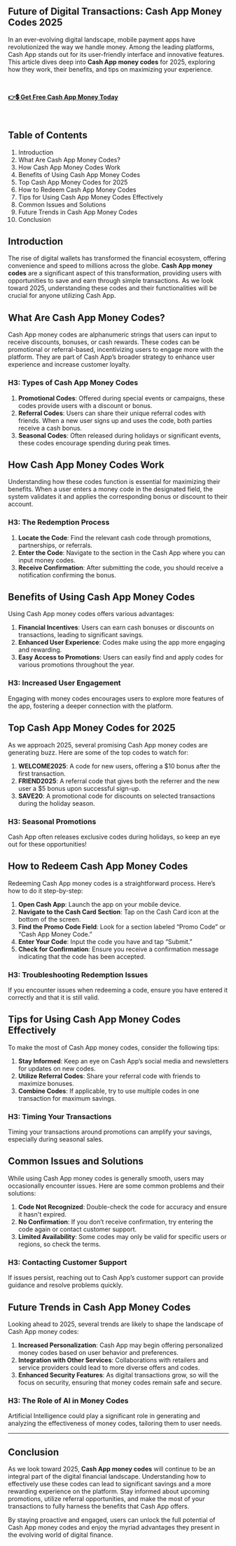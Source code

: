 ## Future of Digital Transactions: Cash App Money Codes 2025
In an ever-evolving digital landscape, mobile payment apps have revolutionized the way we handle money. Among the leading platforms, Cash App stands out for its user-friendly interface and innovative features. This article dives deep into <strong>Cash App money codes</strong> for 2025, exploring how they work, their benefits, and tips on maximizing your experience.

&nbsp;

<strong><a href="https://todaylink.site/Cash-App/" rel="nofollow">👉💲 Get Free Cash App Money Today</a></strong>

&nbsp;
<h2>Table of Contents</h2>
<ol>
 	<li>Introduction</li>
 	<li>What Are Cash App Money Codes?</li>
 	<li>How Cash App Money Codes Work</li>
 	<li>Benefits of Using Cash App Money Codes</li>
 	<li>Top Cash App Money Codes for 2025</li>
 	<li>How to Redeem Cash App Money Codes</li>
 	<li>Tips for Using Cash App Money Codes Effectively</li>
 	<li>Common Issues and Solutions</li>
 	<li>Future Trends in Cash App Money Codes</li>
 	<li>Conclusion</li>
</ol>
<h2>Introduction</h2>
The rise of digital wallets has transformed the financial ecosystem, offering convenience and speed to millions across the globe. <strong>Cash App money codes</strong> are a significant aspect of this transformation, providing users with opportunities to save and earn through simple transactions. As we look toward 2025, understanding these codes and their functionalities will be crucial for anyone utilizing Cash App.
<h2>What Are Cash App Money Codes?</h2>
Cash App money codes are alphanumeric strings that users can input to receive discounts, bonuses, or cash rewards. These codes can be promotional or referral-based, incentivizing users to engage more with the platform. They are part of Cash App’s broader strategy to enhance user experience and increase customer loyalty.
<h3>H3: Types of Cash App Money Codes</h3>
<ol>
 	<li><strong>Promotional Codes</strong>: Offered during special events or campaigns, these codes provide users with a discount or bonus.</li>
 	<li><strong>Referral Codes</strong>: Users can share their unique referral codes with friends. When a new user signs up and uses the code, both parties receive a cash bonus.</li>
 	<li><strong>Seasonal Codes</strong>: Often released during holidays or significant events, these codes encourage spending during peak times.</li>
</ol>
<h2>How Cash App Money Codes Work</h2>
Understanding how these codes function is essential for maximizing their benefits. When a user enters a money code in the designated field, the system validates it and applies the corresponding bonus or discount to their account.
<h3>H3: The Redemption Process</h3>
<ol>
 	<li><strong>Locate the Code</strong>: Find the relevant cash code through promotions, partnerships, or referrals.</li>
 	<li><strong>Enter the Code</strong>: Navigate to the section in the Cash App where you can input money codes.</li>
 	<li><strong>Receive Confirmation</strong>: After submitting the code, you should receive a notification confirming the bonus.</li>
</ol>
<h2>Benefits of Using Cash App Money Codes</h2>
Using Cash App money codes offers various advantages:
<ol>
 	<li><strong>Financial Incentives</strong>: Users can earn cash bonuses or discounts on transactions, leading to significant savings.</li>
 	<li><strong>Enhanced User Experience</strong>: Codes make using the app more engaging and rewarding.</li>
 	<li><strong>Easy Access to Promotions</strong>: Users can easily find and apply codes for various promotions throughout the year.</li>
</ol>
<h3>H3: Increased User Engagement</h3>
Engaging with money codes encourages users to explore more features of the app, fostering a deeper connection with the platform.
<h2>Top Cash App Money Codes for 2025</h2>
As we approach 2025, several promising Cash App money codes are generating buzz. Here are some of the top codes to watch for:
<ol>
 	<li><strong>WELCOME2025</strong>: A code for new users, offering a $10 bonus after the first transaction.</li>
 	<li><strong>FRIEND2025</strong>: A referral code that gives both the referrer and the new user a $5 bonus upon successful sign-up.</li>
 	<li><strong>SAVE20</strong>: A promotional code for discounts on selected transactions during the holiday season.</li>
</ol>
<h3>H3: Seasonal Promotions</h3>
Cash App often releases exclusive codes during holidays, so keep an eye out for these opportunities!
<h2>How to Redeem Cash App Money Codes</h2>
Redeeming Cash App money codes is a straightforward process. Here’s how to do it step-by-step:
<ol>
 	<li><strong>Open Cash App</strong>: Launch the app on your mobile device.</li>
 	<li><strong>Navigate to the Cash Card Section</strong>: Tap on the Cash Card icon at the bottom of the screen.</li>
 	<li><strong>Find the Promo Code Field</strong>: Look for a section labeled “Promo Code” or “Cash App Money Code.”</li>
 	<li><strong>Enter Your Code</strong>: Input the code you have and tap “Submit.”</li>
 	<li><strong>Check for Confirmation</strong>: Ensure you receive a confirmation message indicating that the code has been accepted.</li>
</ol>
<h3>H3: Troubleshooting Redemption Issues</h3>
If you encounter issues when redeeming a code, ensure you have entered it correctly and that it is still valid.
<h2>Tips for Using Cash App Money Codes Effectively</h2>
To make the most of Cash App money codes, consider the following tips:
<ol>
 	<li><strong>Stay Informed</strong>: Keep an eye on Cash App’s social media and newsletters for updates on new codes.</li>
 	<li><strong>Utilize Referral Codes</strong>: Share your referral code with friends to maximize bonuses.</li>
 	<li><strong>Combine Codes</strong>: If applicable, try to use multiple codes in one transaction for maximum savings.</li>
</ol>
<h3>H3: Timing Your Transactions</h3>
Timing your transactions around promotions can amplify your savings, especially during seasonal sales.
<h2>Common Issues and Solutions</h2>
While using Cash App money codes is generally smooth, users may occasionally encounter issues. Here are some common problems and their solutions:
<ol>
 	<li><strong>Code Not Recognized</strong>: Double-check the code for accuracy and ensure it hasn't expired.</li>
 	<li><strong>No Confirmation</strong>: If you don’t receive confirmation, try entering the code again or contact customer support.</li>
 	<li><strong>Limited Availability</strong>: Some codes may only be valid for specific users or regions, so check the terms.</li>
</ol>
<h3>H3: Contacting Customer Support</h3>
If issues persist, reaching out to Cash App’s customer support can provide guidance and resolve problems quickly.
<h2>Future Trends in Cash App Money Codes</h2>
Looking ahead to 2025, several trends are likely to shape the landscape of Cash App money codes:
<ol>
 	<li><strong>Increased Personalization</strong>: Cash App may begin offering personalized money codes based on user behavior and preferences.</li>
 	<li><strong>Integration with Other Services</strong>: Collaborations with retailers and service providers could lead to more diverse offers and codes.</li>
 	<li><strong>Enhanced Security Features</strong>: As digital transactions grow, so will the focus on security, ensuring that money codes remain safe and secure.</li>
</ol>
<h3>H3: The Role of AI in Money Codes</h3>
Artificial Intelligence could play a significant role in generating and analyzing the effectiveness of money codes, tailoring them to user needs.

<hr />

<h2>Conclusion</h2>
As we look toward 2025, <strong>Cash App money codes</strong> will continue to be an integral part of the digital financial landscape. Understanding how to effectively use these codes can lead to significant savings and a more rewarding experience on the platform. Stay informed about upcoming promotions, utilize referral opportunities, and make the most of your transactions to fully harness the benefits that Cash App offers.

By staying proactive and engaged, users can unlock the full potential of Cash App money codes and enjoy the myriad advantages they present in the evolving world of digital finance.
